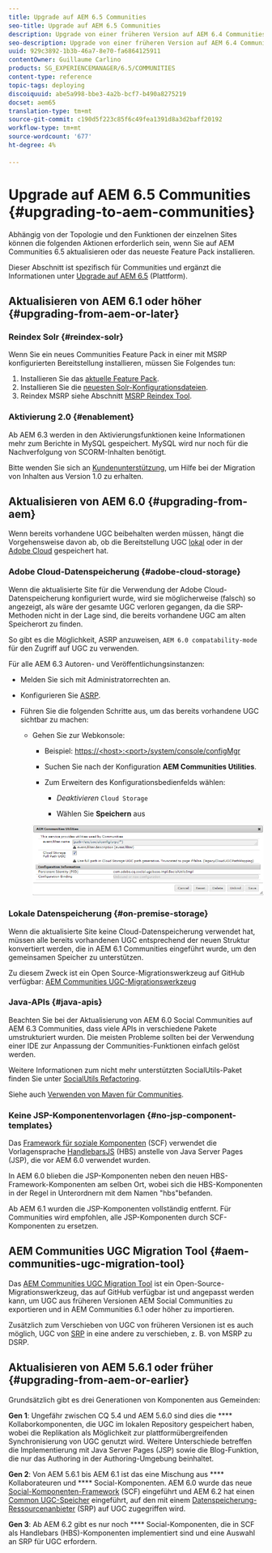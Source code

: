 ```yaml
---
title: Upgrade auf AEM 6.5 Communities
seo-title: Upgrade auf AEM 6.5 Communities
description: Upgrade von einer früheren Version auf AEM 6.4 Communities
seo-description: Upgrade von einer früheren Version auf AEM 6.4 Communities
uuid: 929c3892-1b3b-46a7-8e70-fa6864125911
contentOwner: Guillaume Carlino
products: SG_EXPERIENCEMANAGER/6.5/COMMUNITIES
content-type: reference
topic-tags: deploying
discoiquuid: abe5a998-bbe3-4a2b-bcf7-b490a8275219
docset: aem65
translation-type: tm+mt
source-git-commit: c190d5f223c85f6c49fea1391d8a3d2baff20192
workflow-type: tm+mt
source-wordcount: '677'
ht-degree: 4%

---
```



# Upgrade auf AEM 6.5 Communities {#upgrading-to-aem-communities}

Abhängig von der Topologie und den Funktionen der einzelnen Sites können die folgenden Aktionen erforderlich sein, wenn Sie auf AEM Communities 6.5 aktualisieren oder das neueste Feature Pack installieren.

Dieser Abschnitt ist spezifisch für Communities und ergänzt die Informationen unter [Upgrade auf AEM 6.5](/help/sites-deploying/upgrade.md) (Plattform).

## Aktualisieren von AEM 6.1 oder höher {#upgrading-from-aem-or-later}

### Reindex Solr {#reindex-solr}

Wenn Sie ein neues Communities Feature Pack in einer mit MSRP konfigurierten Bereitstellung installieren, müssen Sie Folgendes tun:

1. Installieren Sie das [aktuelle Feature Pack](/help/communities/deploy-communities.md#latestfeaturepack).
1. Installieren Sie die [neuesten Solr-Konfigurationsdateien](/help/communities/msrp.md#upgrading).
1. Reindex MSRP
siehe Abschnitt [MSRP Reindex Tool](/help/communities/msrp.md#msrp-reindex-tool).

### Aktivierung 2.0 {#enablement}

Ab AEM 6.3 werden in den Aktivierungsfunktionen keine Informationen mehr zum Berichte in MySQL gespeichert. MySQL wird nur noch für die Nachverfolgung von SCORM-Inhalten benötigt.

Bitte wenden Sie sich an [Kundenunterstützung](https://helpx.adobe.com/de/marketing-cloud/contact-support.html), um Hilfe bei der Migration von Inhalten aus Version 1.0 zu erhalten.

## Aktualisieren von AEM 6.0 {#upgrading-from-aem}

Wenn bereits vorhandene UGC beibehalten werden müssen, hängt die Vorgehensweise davon ab, ob die Bereitstellung UGC [lokal](#on-premise-storage) oder in der [Adobe Cloud](#adobe-cloud-storage) gespeichert hat.

### Adobe Cloud-Datenspeicherung {#adobe-cloud-storage}

Wenn die aktualisierte Site für die Verwendung der Adobe Cloud-Datenspeicherung konfiguriert wurde, wird sie möglicherweise (falsch) so angezeigt, als wäre der gesamte UGC verloren gegangen, da die SRP-Methoden nicht in der Lage sind, die bereits vorhandene UGC am alten Speicherort zu finden.

So gibt es die Möglichkeit, ASRP anzuweisen, `AEM 6.0 compatability-mode` für den Zugriff auf UGC zu verwenden.

Für alle AEM 6.3 Autoren- und Veröffentlichungsinstanzen:

* Melden Sie sich mit Administratorrechten an.
* Konfigurieren Sie [ASRP](/help/communities/asrp.md).
* Führen Sie die folgenden Schritte aus, um das bereits vorhandene UGC sichtbar zu machen:

   * Gehen Sie zur Webkonsole:

      * Beispiel: [https://&lt;host>:&lt;port>/system/console/configMgr](https://localhost:4502/system/console/configMgr)

      * Suchen Sie nach der Konfiguration **AEM Communities Utilities**.
      * Zum Erweitern des Konfigurationsbedienfelds wählen:

         * *Deaktivieren* `Cloud Storage`

         * Wählen Sie **Speichern** aus

      ![utilities](assets/utilities.png)


### Lokale Datenspeicherung {#on-premise-storage}

Wenn die aktualisierte Site keine Cloud-Datenspeicherung verwendet hat, müssen alle bereits vorhandenen UGC entsprechend der neuen Struktur konvertiert werden, die in AEM 6.1 Communities eingeführt wurde, um den gemeinsamen Speicher zu unterstützen.

Zu diesem Zweck ist ein Open Source-Migrationswerkzeug auf GitHub verfügbar:
[AEM Communities UGC-Migrationswerkzeug](https://github.com/Adobe-Marketing-Cloud/communities-ugc-migration)

### Java-APIs {#java-apis}

Beachten Sie bei der Aktualisierung von AEM 6.0 Social Communities auf AEM 6.3 Communities, dass viele APIs in verschiedene Pakete umstrukturiert wurden. Die meisten Probleme sollten bei der Verwendung einer IDE zur Anpassung der Communities-Funktionen einfach gelöst werden.

Weitere Informationen zum nicht mehr unterstützten SocialUtils-Paket finden Sie unter [SocialUtils Refactoring](/help/communities/socialutils.md).

Siehe auch [Verwenden von Maven für Communities](/help/communities/maven.md).

### Keine JSP-Komponentenvorlagen {#no-jsp-component-templates}

Das [Framework für soziale Komponenten](/help/communities/scf.md) (SCF) verwendet die Vorlagensprache [HandlebarsJS](https://www.handlebarsjs.com/) (HBS) anstelle von Java Server Pages (JSP), die vor AEM 6.0 verwendet wurden.

In AEM 6.0 blieben die JSP-Komponenten neben den neuen HBS-Framework-Komponenten am selben Ort, wobei sich die HBS-Komponenten in der Regel in Unterordnern mit dem Namen &quot;hbs&quot;befanden.

Ab AEM 6.1 wurden die JSP-Komponenten vollständig entfernt. Für Communities wird empfohlen, alle JSP-Komponenten durch SCF-Komponenten zu ersetzen.

## AEM Communities UGC Migration Tool {#aem-communities-ugc-migration-tool}

Das [AEM Communities UGC Migration Tool](https://github.com/Adobe-Marketing-Cloud/communities-ugc-migration) ist ein Open-Source-Migrationswerkzeug, das auf GitHub verfügbar ist und angepasst werden kann, um UGC aus früheren Versionen AEM Social Communities zu exportieren und in AEM Communities 6.1 oder höher zu importieren.

Zusätzlich zum Verschieben von UGC von früheren Versionen ist es auch möglich, UGC von [SRP](/help/communities/working-with-srp.md) in eine andere zu verschieben, z. B. von MSRP zu DSRP.

## Aktualisieren von AEM 5.6.1 oder früher {#upgrading-from-aem-or-earlier}

Grundsätzlich gibt es drei Generationen von Komponenten aus Gemeinden:

**Gen 1**: Ungefähr zwischen CQ 5.4 und AEM 5.6.0 sind dies die  **** Kollaborkomponenten, die UGC im lokalen Repository gespeichert haben, wobei die Replikation als Möglichkeit zur plattformübergreifenden Synchronisierung von UGC genutzt wird. Weitere Unterschiede betreffen die Implementierung mit Java Server Pages (JSP) sowie die Blog-Funktion, die nur das Authoring in der Authoring-Umgebung beinhaltet.

**Gen 2**: Von AEM 5.6.1 bis AEM 6.1 ist das eine Mischung aus  **** Kollaborateuren und  **** Social-Komponenten. AEM 6.0 wurde das neue [Social-Komponenten-Framework](/help/communities/scf.md) (SCF) eingeführt und AEM 6.2 hat einen [Common UGC-Speicher](/help/communities/working-with-srp.md) eingeführt, auf den mit einem [Datenspeicherung-Ressourcenanbieter](/help/communities/srp.md) (SRP) auf UGC zugegriffen wird.

**Gen 3**: Ab AEM 6.2 gibt es nur noch  **** Social-Komponenten, die in SCF als Handlebars (HBS)-Komponenten implementiert sind und eine Auswahl an SRP für UGC erfordern.

